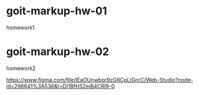 # goit-markup-hw-01
homework1
# goit-markup-hw-02
homework2

https://www.figma.com/file/lEaOUnwbpr9zG6CpLIGrcC/Web-Studio?node-id=296641%3A536&t=DI1BfHS2eiB4CRl9-0
